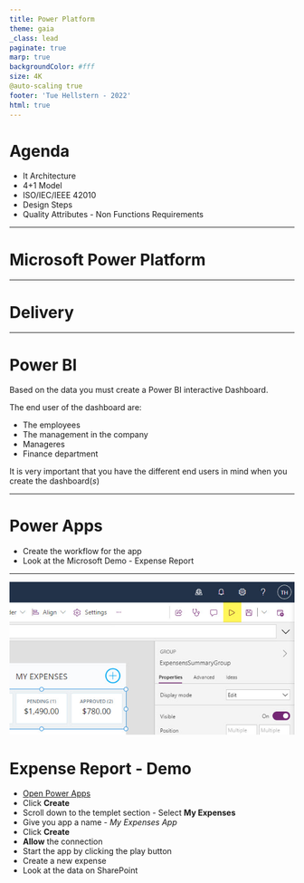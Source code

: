 ```yaml
---
title: Power Platform
theme: gaia
_class: lead
paginate: true
marp: true
backgroundColor: #fff
size: 4K 
@auto-scaling true
footer: 'Tue Hellstern - 2022'
html: true
---
```


# Agenda
- It Architecture
- 4+1 Model
- ISO/IEC/IEEE 42010
- Design Steps
- Quality Attributes - Non Functions Requirements

<!-- _footer: Tue Hellstern © 2022 -->

---

<!-- _backgroundColor: black -->
<!-- _color: white -->
# Microsoft Power Platform <!-- fit -->

---

<!-- _backgroundColor: black -->
<!-- _color: white -->
# Delivery <!-- fit -->

---

# Power BI
Based on the data you must create a Power BI interactive Dashboard.

The end user of the dashboard are:

- The employees
- The management in the company
- Manageres
- Finance department

It is very important that you have the different end users in mind when you create the dashboard(*s*)

---

# Power Apps
- Create the workflow for the app
- Look at the Microsoft Demo - Expense Report

---

![bg right:26% 100%](../_image/play.jpg)

# Expense Report - Demo
- [Open Power Apps](https://make.powerapps.com)
- Click **Create**
- Scroll down to the templet section - Select **My Expenses**
- Give you app a name - *My Expenses App*
- Click **Create**
- **Allow** the connection
- Start the app by clicking the play button
- Create a new expense
- Look at the data on SharePoint

